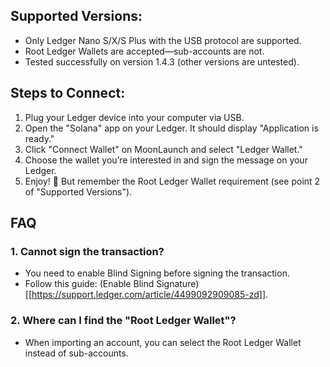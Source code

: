 ## Supported Versions:

- Only Ledger Nano S/X/S Plus with the USB protocol are supported.
- Root Ledger Wallets are accepted—sub-accounts are not.
- Tested successfully on version 1.4.3 (other versions are untested).

## Steps to Connect:

1. Plug your Ledger device into your computer via USB.
2. Open the "Solana" app on your Ledger. It should display "Application is ready."
3. Click "Connect Wallet" on MoonLaunch and select "Ledger Wallet."
4. Choose the wallet you’re interested in and sign the message on your Ledger.
5. Enjoy! 🚀 But remember the Root Ledger Wallet requirement (see point 2 of "Supported Versions").

## FAQ

### 1. Cannot sign the transaction?

   - You need to enable Blind Signing before signing the transaction.
   - Follow this guide: (Enable Blind Signature)[[https://support.ledger.com/article/4499092909085-zd]].

### 2. Where can I find the "Root Ledger Wallet"?

   - When importing an account, you can select the Root Ledger Wallet instead of sub-accounts.
